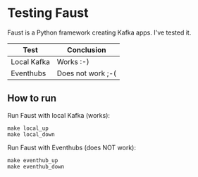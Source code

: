 # Testing Faust

Faust is a Python framework creating Kafka apps. I've tested it.

|Test|Conclusion|
|-|-|
|Local Kafka|Works :-)|
|Eventhubs|Does not work ;-(|

## How to run

Run Faust with local Kafka (works):

```
make local_up
make local_down
```

Run Faust with Eventhubs (does NOT work):

```
make eventhub_up
make eventhub_down
```
